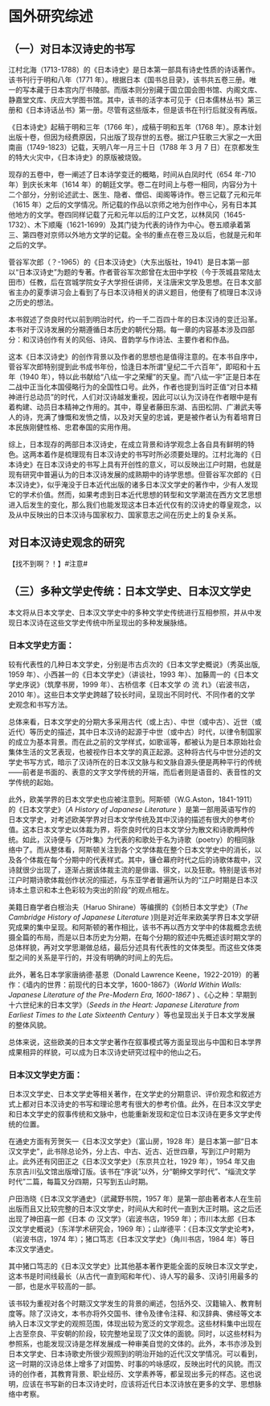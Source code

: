 # **国外研究综述**

## （一）对日本汉诗史的书写

江村北海（1713-1788）的《日本诗史》是日本第一部具有诗史性质的诗话著作。该书刊行于明和八年（1771 年）。根据日本《国书总目录》，该书共五卷三册。唯一的写本藏于日本宫内厅书陵部。而版本则分别藏于国立国会图书馆、内阁文库、静嘉堂文库、庆应大学图书馆。其中，该书的活字本可见于《日本儒林丛书》第三册和《日本诗话丛书》第一册。尽管有这些版本，但是该书在刊行后就没有再版。

《日本诗史》起稿于明和三年（1766 年），成稿于明和五年（1768 年）。原本计划出版十卷，但因为经费原因，只出版了现存世的五卷。据江户狂歌三大家之一大田南亩（1749-1823）记载，天明八年一月三十日（1788 年 3 月 7 日）在京都发生的特大火灾中，《日本诗史》的原版被烧毁。

现存的五卷中，卷一阐述了日本诗学变迁的概略，时间从白凤时代（654 年-710 年）到庆长末年（1614 年）的朝廷文学。卷二在时间上与卷一相同，内容分为十二个部分，分别论述武士、医生、隐者、僧侣、闺阁等诗作。卷三记载了元和元年（1615 年）之后的文学情况。所记载的作品以京师之地为创作中心，另有日本其他地方的文学。卷四同样记载了元和元年以后的江户文艺，以林凤冈（1645-1732）、木下顺庵（1621-1699）及其门徒为代表的诗作为中心。卷五顺承着第三、第四卷对京师以外地方文学的记载。全书的重点在卷三及以后，也就是元和年之后的文学。

菅谷军次郎（？-1965）的《日本汉诗史》（大东出版社，1941）是日本第一部以“日本汉诗史”为题的专著。作者菅谷军次郎曾在太田中学校（今于茨城县常陆太田市）任教，后在宫城学院女子大学担任讲师，关注唐宋文学及思想。在日本文部省主办的夏季讲习会上看到了与日本汉诗相关的讲义题目，他便有了梳理日本汉诗之历史的想法。

本书叙述了奈良时代以前到明治时代，约一千二百四十年的日本汉诗的变迁沿革。本书对于汉诗发展的分期遵循日本历史的朝代分期。每一章的内容基本涉及四部分：和汉诗创作有关的风俗、诗风、音韵学与作诗法、主要作者和作品。

这本《日本汉诗史》的创作背景以及作者的思想也是值得注意的。在本书自序中，菅谷军次郎特别提到此书成书年份，恰逢日本所谓“皇纪二千六百年”，即昭和十五年（1940 年），特以此书献给“八纮一宇之荣耀”的天皇。而“八纮一宇”正是日本在二战中正当化本国侵略行为的全国性口号。此外，作者也提到当时正值“对日本精神进行总动员”的时代，人们对汉诗越发重视，因此可以认为汉诗在作者眼中是有着构建、动员日本精神之作用的。其中，尊皇者藤田东湖、吉田松阴、广濑武夫等人的诗，充满了慷慨和发愤之情，以及对天皇的忠诚，更是被作者认为有着培育日本民族刚健性格、忠君奉国的实用作用。

综上，日本现存的两部日本汉诗史，在成立背景和诗学观念上各自具有鲜明的特色。这两本着作是梳理现有日本汉诗史的书写时所必须要处理的。江村北海的《日本诗史》在日本汉诗史的书写上具有开创性的意义，可以反映出江户时期，也就是现有研究中普遍认为的日本汉诗发展的成熟期中的诗学思想。但菅谷军次郎的《日本汉诗史》，似乎淹没于日本近代出版的诸多日本汉文学史的著作中，少有人发现它的学术价值。然而，如果考虑到日本近代思想的转型和文学潮流在西方文艺思想进入后发生的变化，那么我们也能发现这本日本近代仅有的汉诗史的尊皇观念，以及从中反映出的日本汉诗与国家权力、国家意志之间在历史上的复杂关系。

## 对日本汉诗史观念的研究

【找不到啊？！】#注意#

## （三）多种文学史传统：日本文学史、日本汉文学史

本文将从日本文学史、日本汉文学史中的多种文学史传统进行互相参照，并从中发现日本汉诗在这些文学史传统中所呈现出的多种发展脉络。

### 日本文学史方面：

较有代表性的几种日本文学史，分别是市古贞次的《日本文学史概说》（秀英出版, 1959 年）、小西甚一的《日本文学史》（讲谈社，1993 年）、加藤周一的《日本文学史序说》（筑摩书房，1999 年）、古桥信孝《日本文学 の 流 れ》（岩波书店，2010 年）。这些日本文学史跨越了较长时间，呈现出不同时代、不同作者的文学史观念和书写方法。

总体来看，日本文学史的分期大多采用古代（或上古）、中世（或中古）、近世（或近代）等历史的描述，其中日本汉诗的起源于中世（或中古）时代，以律令制国家的成立为基本背景。而在此之前的文学样式，如歌谣等，都被认为是日本原始社会集体生活的文艺表现，也被视作日本文学的真正起源。这种将古代与中世分述的文学史书写方式，暗示了汉诗所在的日本汉文脉与和文脉自源头便是两种平行的传统——前者是书面的、表意的文字文学传统的开端，而后者则是语音的、表音性的文学传统的起始。

此外，欧美学界的日本文学史也应被注意到。阿斯顿（W.G.Aston，1841-1911）的《日本文学史》（*A History of Japanese Literature* ）是第一部用英语写作的日本文学史，对考述欧美学界对日本文学传统及其中汉诗的描述有很大的参考价值。这本日本文学史以体裁为界，将奈良时代的日本文学分为散文和诗歌两种传统。如此，汉诗便与《万叶集》为代表的和歌处于名为诗歌（poetry）的相同脉络中了。而从整体看，阿斯顿关注到各个文学体裁在整个日本文学史中的消长，以及各个体裁在每个分期中的代表样式。其中，镰仓幕府时代之后的诗歌体裁中，汉诗就很少出现了，逐渐占据该体裁主流的是俳谐、徘文，以及狂歌。特别是该书对江户时期诗歌体裁创作状况的描述，与东亚学者普遍所认为的“江户时期是日本汉诗本土意识和本土色彩较为突出的阶段”的观点相左。

美籍日裔学者白根治夫（Haruo Shirane）等编撰的《剑桥日本文学史》（*The Cambridge History of Japanese Literature* )则是对近年来欧美学界日本文学研究成果的集中呈现。和阿斯顿的著作相比，该书不再以西方文学中的体裁概念去统摄全篇的布局，而是以日本历史为分期，在每个分期的叙述中先概述该时期文学的总体样貌，再对文学思潮做总结，最后分述具有代表性的文体类型。而这些文体类型之间的关系是平行的，并没有明确的时间上的先后。

此外，著名日本学家唐纳德·基恩（Donald Lawrence Keene，1922-2019）的著作：《墙内的世界：前现代的日本文学，1600-1867》（*World Within Walls: Japanese Literature of the Pre-Modern Era, 1600-1867* ) 、《心之种：早期到十六世纪末的日本文学》（*Seeds in the Heart: Japanese Literature from Earliest Times to the Late Sixteenth Century* ）等也呈现出关于日本文学发展的整体风貌。

总体来说，这些欧美的日本文学史著作在叙事模式等方面呈现出与中国和日本学界成果相异的样貌，可以成为日本汉诗史研究过程中的他山之石。

### 日本汉文学史方面：

日本汉文学史、日本文学史等相关著作，在文学史的分期意识、评价观念和叙述方式上都对日本汉诗史的书写和理论思考有很大的参考价值。此外，在日本汉文学史和日本文学史的叙事传统和文脉中，也能重新发现和定位日本汉诗在更多文学史传统的位置。

在通史方面有芳贺矢一《日本汉文学史》（富山房，1928 年）是日本第一部“日本汉文学史”，此书除总论外，分上古、中古、近古、近世四章，写到江户时期为止。此外还有冈田正之《日本汉文学史》（东京共立社，1929 年），1954 年又由东京吉川弘文馆出版增订版。该书在“序说”以外，分“朝绅文学时代”、“缁流文学时代”二篇，每篇又分四期，只写到五山时期。

户田浩晓《日本汉文学通史》（武藏野书院，1957 年）是第一部由著者本人在生前出版而且又比较完整的日本汉文学史，时间从大和时代一直到大正时期。这之后还出现了神田喜一郎《日本 の 汉文学》（岩波书店，1959 年）；市川本太郎《日本汉文学史概说》（东洋学术研究会，1969 年）；山岸德平：《日本汉文学史论考》，（岩波书店，1974 年）；猪口笃志《日本汉文学史》（角川书店，1984 年）等日本汉文学通史。

其中猪口笃志的《日本汉文学史》比其他基本著作更能全面的反映日本汉文学史，这本书是时间线最长（从古代一直到昭和年代）、诗人写的最多、汉诗引用最多的一部，也是水平较高的一部。

该书较为重视对各个时期汉文学发生的背景的阐述，包括外交、汉籍输入、教育制度等。除了汉诗文，本书亦将外交国书、律令及律令注释、和汉辞典、佛经等文本纳入日本汉文学史的观照范围，体现出较为宽泛的文学观念。这些材料集中出现在上古至奈良、平安朝的阶段，较完整地呈现了汉文体的面貌。同时，以这些材料为参照系，也能发现汉诗是怎样发展成一种审美自觉的文体的。此外，本书亦涉及到日本文学史、日本诗歌史所很少观照到的明治开始的近代汉文学情况。可以看到，这一时期的汉诗总体上增多了对国势、时事的吟咏感叹，反映出时代的风貌。而汉诗的创作者，其教育背景、职业经历、文学素养等，都呈现出多元的样态。这也说明，应该在书写新的日本汉诗史时，应该将近代日本汉诗放在更多的文学、思想脉络中考察。